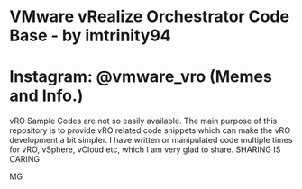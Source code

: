 # VMware vRealize Orchestrator Code Base - by imtrinity94
# Instagram: @vmware_vro  (Memes and Info.)
vRO Sample Codes are not so easily available.
The main purpose of this repository is to provide vRO related code snippets which can make the vRO development a bit simpler.
I have written or manipulated code multiple times for vRO, vSphere, vCloud etc, which I am very glad to share.
SHARING IS CARING


MG

